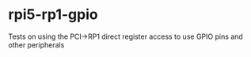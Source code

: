 # rpi5-rp1-gpio
Tests on using the PCI->RP1 direct register access to use GPIO pins and other peripherals

